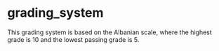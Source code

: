 # grading_system
This grading system is based on the Albanian scale, where the highest grade is 10 and the lowest passing grade is 5.
